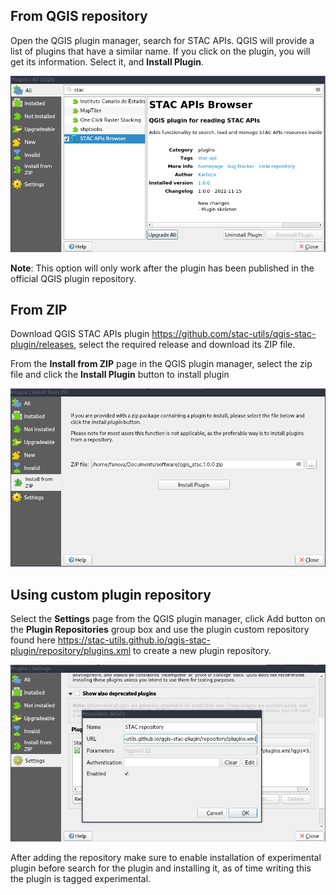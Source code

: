 

## From QGIS repository

Open the QGIS plugin manager, search for STAC APIs. QGIS will provide a list of plugins that have a similar name. If you click on the plugin, you will get its information. Select it, and **Install Plugin**.

![image](images/install-from-repository.png)

**Note**: This option will only work after the plugin has been published in the official QGIS plugin repository.

## From ZIP

Download QGIS STAC APIs plugin https://github.com/stac-utils/qgis-stac-plugin/releases, select the required
release and download its ZIP file.

From the **Install from ZIP** page in the QGIS plugin manager, select the zip file and click the 
**Install Plugin** button to install plugin

![image](images/install-from-zip.png)



## Using custom plugin repository

Select the **Settings** page from the QGIS plugin manager,
click Add button on the **Plugin Repositories** group box and
use the plugin custom repository found here
https://stac-utils.github.io/qgis-stac-plugin/repository/plugins.xml
 to create a new plugin repository.

![image](images/add-repository.png)

After adding the repository make sure to enable installation of experimental plugin
before search for the plugin and installing it, as of time
writing this the plugin is tagged experimental.

